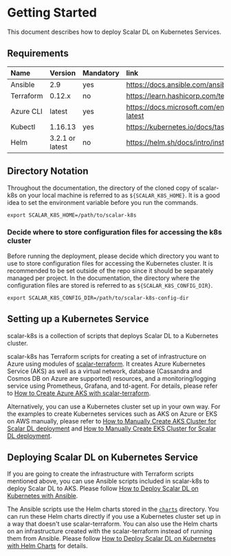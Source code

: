 # Getting Started

This document describes how to deploy Scalar DL on Kubernetes Services.

## Requirements

| Name | Version | Mandatory | link |
|:------|:-------|:----------|:------|
| Ansible | 2.9 | yes | https://docs.ansible.com/ansible/latest/installation_guide/intro_installation.html |
| Terraform | 0.12.x | no | https://learn.hashicorp.com/terraform/getting-started/install |
| Azure CLI | latest | yes | https://docs.microsoft.com/en-us/cli/azure/install-azure-cli?view=azure-cli-latest |
| Kubectl | 1.16.13 | yes | https://kubernetes.io/docs/tasks/tools/install-kubectl/ |
| Helm | 3.2.1 or latest | no | https://helm.sh/docs/intro/install/ |

## Directory Notation

Throughout the documentation, the directory of the cloned copy of scalar-k8s on your local machine is referred to as `${SCALAR_K8S_HOME}`. It is a good idea to set the environment variable before you run the commands.

```console
export SCALAR_K8S_HOME=/path/to/scalar-k8s
```

### Decide where to store configuration files for accessing the k8s cluster

Before running the deployment, please decide which directory you want to use to store configuration files for accessing the Kubernetes cluster.
It is recommended to be set outside of the repo since it should be separately managed per project.
In the documentation, the directory where the configuration files are stored is referred to as `${SCALAR_K8S_CONFIG_DIR}`.

```console
export SCALAR_K8S_CONFIG_DIR=/path/to/scalar-k8s-config-dir
```

## Setting up a Kubernetes Service

scalar-k8s is a collection of scripts that deploys Scalar DL to a Kubernetes cluster.

scalar-k8s has Terraform scripts for creating a set of infrastructure on Azure using modules of [scalar-terraform](https://github.com/scalar-labs/scalar-terraform). It creates Azure Kubernetes Service (AKS) as well as a virtual network, database (Cassandra and Cosmos DB on Azure are supported) resources, and a monitoring/logging service using Prometheus, Grafana, and td-agent. For details, please refer to [How to Create Azure AKS with scalar-terraform](./AKSScalarTerraformDeploymentGuide.md).

Alternatively, you can use a Kubernetes cluster set up in your own way. For the examples to create Kubernetes services such as AKS on Azure or EKS on AWS manually, please refer to [How to Manually Create AKS Cluster for Scalar DL deployment](./AKSManualDeploymentGuide.md) and [How to Manually Create EKS Cluster for Scalar DL deployment](./EKSManualDeploymentGuide.md).

## Deploying Scalar DL on Kubernetes Service

If you are going to create the infrastructure with Terraform scripts mentioned above, you can use Ansible scripts included in scalar-k8s to deploy Scalar DL to AKS. Please follow [How to Deploy Scalar DL on Kubernetes with Ansible](./DeployScalarDLAnsible.md).

The Ansible scripts use the Helm charts stored in the [`charts`](../charts) directory. You can run these Helm charts directly if you use a Kubernetes cluster set up in a way that doesn't use scalar-terraform. You can also use the Helm charts on an infrastructure created with the scalar-terraform instead of running them from Ansible. Please follow [How to Deploy Scalar DL on Kubernetes with Helm Charts](./DeployScalarDLHelm.md) for details.
